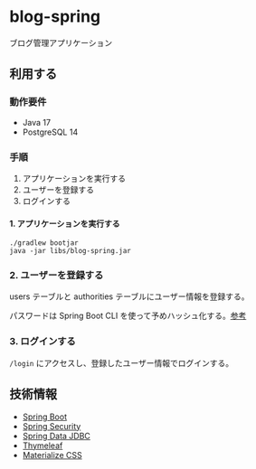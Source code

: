 # blog-spring

ブログ管理アプリケーション

## 利用する

### 動作要件

- Java 17
- PostgreSQL 14

### 手順

1. アプリケーションを実行する
2. ユーザーを登録する
3. ログインする

#### 1. アプリケーションを実行する

```shell
./gradlew bootjar
java -jar libs/blog-spring.jar
```

### 2. ユーザーを登録する

users テーブルと authorities テーブルにユーザー情報を登録する。

パスワードは Spring Boot CLI を使って予めハッシュ化する。[参考](https://spring.pleiades.io/spring-security/reference/features/authentication/password-storage.html#authentication-password-storage-boot-cli)

### 3. ログインする

`/login` にアクセスし、登録したユーザー情報でログインする。

## 技術情報

- [Spring Boot](https://spring.pleiades.io/spring-boot/docs/current/reference/html)
- [Spring Security](https://spring.pleiades.io/spring-security/reference/html)
- [Spring Data JDBC](https://spring.pleiades.io/spring-data/jdbc/docs/current/reference/html)
- [Thymeleaf](https://www.thymeleaf.org/doc/tutorials/3.1/usingthymeleaf.html)
- [Materialize CSS](https://materializecss.com/)
